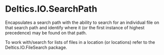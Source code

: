 # Deltics.IO.SearchPath

Encapsulates a search path with the ability to search for an individual file on that search
path and identify where it (or the first instance of highest precedence) may be found
on that path.

To work with/search for lists of files in a location (or locations) refer to the
Deltics.IO.FileSearch package.


